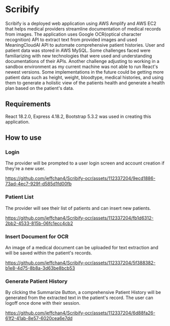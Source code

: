 
# Scribify

Scribify is a deployed web application using AWS Amplify and AWS EC2 that helps medical providers streamline documentation of medical records from images. The application uses Google OCR(optical character recognition) API to extract text from provided images and used MeaningCloudAI API to automate comprehensive patient histories. User and patient data was stored in AWS MySQL. Some challenges faced were familiarizing with new technologies that were used and understanding documentations of their APIs. Another challenge adjusting to working in a sandbox environment as my current machine was not able to run React's newest versions.
Some implementations in the future could be getting more patient data such as height, weight, bloodtype, medical histories, and using them to generate a holistic view of the patients health and generate a health plan based on the patient's data.


## Requirements

React 18.2.0, Express 4.18.2, Bootstrap 5.3.2 was used in creating this application. 

## How to use

### Login
The provider will be prompted to a user login screen and account creation if they're a new user. 




https://github.com/jeffchan4/Scribify-ocr/assets/112337204/9ecd1886-73ad-4ec7-929f-d585d1fd00fb





### Patient List
The provider will see their list of patients and can insert new patients.



https://github.com/jeffchan4/Scribify-ocr/assets/112337204/fb1d6312-2bb2-4533-815b-06fc1ecc4cb2




### Insert Document for OCR
An image of a medical document can be uploaded for text extraction and will be saved within the patient's records.



https://github.com/jeffchan4/Scribify-ocr/assets/112337204/5f388382-b1e8-4d75-8b8a-3d63be8bcb53

### Generate Patient History
By clicking the Summarize Button, a comprehensive Patient History will be generated from the extracted text in the patient's record. The user can logoff once done with their session.



https://github.com/jeffchan4/Scribify-ocr/assets/112337204/6d88fa26-61f2-41ab-8e57-6020cea6e7dd








